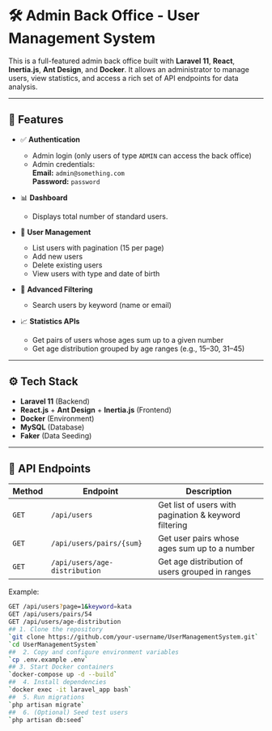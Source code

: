 # 🛠️ Admin Back Office - User Management System

This is a full-featured admin back office built with **Laravel 11**, **React**, **Inertia.js**, **Ant Design**, and **Docker**. It allows an administrator to manage users, view statistics, and access a rich set of API endpoints for data analysis.

---

## 🚀 Features

- ✅ **Authentication**
  - Admin login (only users of type `ADMIN` can access the back office)
  - Admin credentials:  
    **Email:** `admin@something.com`  
    **Password:** `password`

- 📊 **Dashboard**
  - Displays total number of standard users.

- 👥 **User Management**
  - List users with pagination (15 per page)
  - Add new users
  - Delete existing users
  - View users with type and date of birth

- 🔎 **Advanced Filtering**
  - Search users by keyword (name or email)

- 📈 **Statistics APIs**
  - Get pairs of users whose ages sum up to a given number
  - Get age distribution grouped by age ranges (e.g., 15–30, 31–45)

---

## ⚙️ Tech Stack

- **Laravel 11** (Backend)
- **React.js** + **Ant Design** + **Inertia.js** (Frontend)
- **Docker** (Environment)
- **MySQL** (Database)
- **Faker** (Data Seeding)

---

## 🧪 API Endpoints

| Method | Endpoint | Description |
|--------|----------|-------------|
| `GET` | `/api/users` | Get list of users with pagination & keyword filtering |
| `GET` | `/api/users/pairs/{sum}` | Get user pairs whose ages sum up to a number |
| `GET` | `/api/users/age-distribution` | Get age distribution of users grouped in ranges |

Example:
```bash
GET /api/users?page=1&keyword=kata
GET /api/users/pairs/54
GET /api/users/age-distribution
## 1. Clone the repository
`git clone https://github.com/your-username/UserManagementSystem.git`
`cd UserManagementSystem`
##  2. Copy and configure environment variables
`cp .env.example .env`
## 3. Start Docker containers
`docker-compose up -d --build`
##  4. Install dependencies
`docker exec -it laravel_app bash`
##  5. Run migrations
`php artisan migrate`
##  6. (Optional) Seed test users
`php artisan db:seed`
